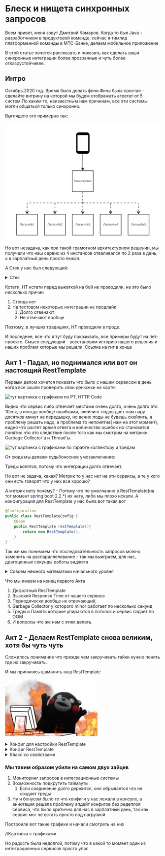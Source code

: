 # Блеск и нищета синхронных запросов

Всем привет, меня зовут Дмитрий Комаров. Когда то был Java - разработчиком в продуктовой команде, сейчас я тимлид
платформенной команды в МТС-Банке, делаем мобильное приложение

В этой статье хочется рассказать и показать как сделать ваши синхронные интеграции более прозрачные и чуть более
отказоустойчивее.

## Интро

Октябрь.2020 год. Время было делать фичи.Фича была простая - сделайте витрину на которой мы будем отображать агрегат от
5 систем.По каким то, неизвестным нам причинам, все эти системы могли общаться только синхронно.

Выглядело это примерно так:

![картинка с архитектурой](img/ХабрАрхитектура.png)

Но вот незадача, как при такой грамотном архитектурном решении, мы получали что наш сервис из 4 инстансов отваливался по
2 раза в день, а в зарплатный день просто лежал.

А Стек у нас был следующий:
<details>
<summary>Стек</summary>

* Java 11
* Kubernetes
* Grafana
* Kibana
* Spring Boot(2.2.*) позже перевели на 2.5.*
* RestTemplate, как рест-клиент
* Consul для конфигов

</details>

Кстати, НТ кстати перед выкаткой на бой не проводили, на это было несколько причин

1. Стенда нет
2. На тестовом некоторые интеграции не продлайк
    1. Долго отвечают
    2. Не отвечают вообще

Поэтому, в лучших традициях, НТ проводили в проде.

И последнее, все что я тут буду показывать, все примеры будут на пет-проекте. Смысл следующий - восстановим историю
нашего решения и наших проблем которые мы решали. Ссылка на гит в конце

## Акт 1 - Падал, но поднимался или вот он настоящий RestTemplate

Первым делом хочется показать что было с нашим сервисом в день когда все зашли проверить свои денюжки на карте:

![тут картинка с графиком по РТ, HTTP Code](img/grafana.png)

Видно что сервис либо отвечает местами очень долго, очень долго это 10сек, а иногда вообще ошибками, скейлинг подов дает
нам пару десятков минут на передышку, но вечно поды не будешь скейлить, а проблему решать надо, а проблема то непонятна(
нам на этот момент), видно что растет время ответа и количество ошибок но становится понятно что это следствие после
того как мы смотрим на метрики Garbage Collector'a и Thread'ы.

![тут картинка с графиками по гарабге коллектору и тредам](img/gc-treads.png)

От сюда мы делаем судьбоносное умозаключение:

Треды копятся, потому что интеграции долго отвечает.

Но вот не задача, какая? Метрик то у нас нет на эти сервисы, а те у кого они есть говорят что у них все хорошо?

А метрик нету почему? - Потому что по умолчанию в RestTemplate(на тот момент spring boot 2.2.*) их нету, либо мы плохо
искали. А конфигурация для RestTemplate у нас была вот такая вот

```java 
@Configuration
public class RestTemplateConfig {
    @Bean
    public RestTemplate restTemplate(){
        return new RestTemplate();
    }
} 
```

Так же мы понимаем что последовательность запросов можно заменить на распараллеливание - так мы выиграем, для нас,
драгоценные секунды работы виджета.

<details>
<summary>Совсем немного математики начального уровня</summary>
Запросы идут последовательно. 

Сумма времени ответов от всех сервисов + затраты на сеть
T_{пос} = \sum\limits_{i=1}^nt(i) + t_{сеть}

Запросы идут параллельно

Максимум времени ответа из всех сервисов + затраты на сеть
T_{пар} = max_{i = [0;n]}(t(i)) + t_{сеть}

Пример по нашему контексту

### Дано

n = 5
t_сети = 300 мс 
t1 = 2с
t2 = 3с
t3 = 300 мс
t4 = 500 мс
t5 = 1,7 с

### Решение

T_{пос} = t_{1}+t_{2}+t_{3}+t_{4}+t_{5}+t_{сеть} =  2+3+0.3+0.5+1.7 + 0.3 = 7,8(с)
T_{пар} = max(t_{1},t_{2},t_{3},t_{4},t_{5})+t_{сеть} = max(2, 3, 0.3, 0.5,1.7) + 0.3= 3.3

### Итого

Tпос = 7,8 секунд
Тпар = 3.3 секунд

</details>

Что мы имеем на конец первого Акта

1. Дефолтный RestTemplate
2. Высокий Response Time от нашего сервиса
3. Периодически вообще не отвечающий,
4. Garbage Collector у которого minor работает по несколько секунд
5. Треды и Память которые упираются в потолок и сервис падает по OOM
6. И вопросы что же нам с этим делать.

## Акт 2 -  Делаем RestTemplate снова великим, хотя бы чуть чуть

Сложилось понимание что прежде чем закручивать гайки нужно понять где их закручивать.

И мы принялись шаманить наш RestTemplate 

![шаманим](img/habr_pic2.jpg)

<details>
<summary>Конфиг для настройки RestTemplate</summary>

```java
@Slf4j
@Configuration
@RefreshScope
@EnableScheduling
@RequiredArgsConstructor
public class InvestApacheHttpClientConfig {

    private final HttpClientProperties httpClientProperties;

    @Bean("investPoolingConnectionManager")
    public PoolingHttpClientConnectionManager investPoolingConnectionManager() {
        PoolingHttpClientConnectionManager poolingConnectionManager = new PoolingHttpClientConnectionManager();
        poolingConnectionManager.setMaxTotal(httpClientProperties.getCommon().getTotalConnections());
        poolingConnectionManager.setDefaultMaxPerRoute(httpClientProperties.getCommon().getRouteConnections());
        return poolingConnectionManager;
    }

    @Bean
    public PoolingHttpClientConnectionManagerMetricsBinder investMetricsBinder() {
        return new PoolingHttpClientConnectionManagerMetricsBinder(investPoolingConnectionManager(),
                "invest", "serviceName", "pooling");
    }

    @Bean
    public Runnable investIdleConnectionMonitor(PoolingHttpClientConnectionManager investPoolingConnectionManager) {
        return new Runnable() {
            @Override
            @Scheduled(fixedDelay = 15000)
            public void run() {
                if (investPoolingConnectionManager != null) {
                    investPoolingConnectionManager.closeExpiredConnections();
                    investPoolingConnectionManager.closeIdleConnections(httpClientProperties.getCommon().getIdleTimeout(), TimeUnit.MILLISECONDS);
                }
            }
        };
    }

    @Bean("investHttpClient")
    public CloseableHttpClient investHttpClient(ConnectionKeepAliveStrategy keepAlive) {
        RequestConfig requestConfig = RequestConfig.custom()
                .setConnectTimeout(httpClientProperties.getInvestClient().getConnectionTimeout())
                .setConnectionRequestTimeout(httpClientProperties.getInvestClient().getRequestTimeout())
                .setSocketTimeout(httpClientProperties.getInvestClient().getSocketTimeout())
                .build();
        return HttpClients.custom()
                .setDefaultRequestConfig(requestConfig)
                .setConnectionManager(investPoolingConnectionManager())
                .setKeepAliveStrategy(keepAlive)
                .build();
    }
}
```
</details>

<details>
<summary>Конфиг RestTemplate </summary>

```java
@Configuration
public class InvestRestTemplateConfig {

    private final CloseableHttpClient investHttpClient;

    public InvestRestTemplateConfig(@Qualifier("investHttpClient") CloseableHttpClient investHttpClient) {
        this.investHttpClient = investHttpClient;
    }

    @Bean
    public HttpComponentsClientHttpRequestFactory investClientHttpRequestFactory() {
        HttpComponentsClientHttpRequestFactory clientHttpRequestFactory = new HttpComponentsClientHttpRequestFactory();
        clientHttpRequestFactory.setHttpClient(investHttpClient);
        return clientHttpRequestFactory;
    }

    @Bean("investRestTemplate")
    public RestTemplate investRestTemplate(RestTemplateBuilder builder, HttpComponentsClientHttpRequestFactory investClientHttpRequestFactory) {
        return builder.requestFactory(() -> new BufferingClientHttpRequestFactory(investClientHttpRequestFactory))
                .interceptors(new LoggingInterceptor())
                .build();
    }
}
```

</details>

<details>
<summary>Класс со свойствами </summary>

```java
@RefreshScope
@Configuration
@Getter
@Setter
@Validated
@ConfigurationProperties("app.http-clients")
public class HttpClientProperties {
    @Valid
    private HttpClientCommonProperties common;
    @Valid
    private HttpClientUniqueProperties umpClient;
    @Valid
    private HttpClientUniqueProperties investClient;
    @Valid
    private HttpClientUniqueProperties esbClient;

    @Getter
    @Setter
    public static class HttpClientCommonProperties {
        @NotNull
        private int idleTimeout;
        @NotNull
        private int connectionTtl;
        @NotNull
        private int totalConnections;
        @NotNull
        private int routeConnections;
    }

    @Getter
    @Setter
    public static class HttpClientUniqueProperties {
        @NotNull
        private int connectionTimeout;
        @NotNull
        private int requestTimeout;
        @NotNull
        private int socketTimeout;
    }
}
```

</details>

### Мы таким образом убили на самом двух зайцев

1. Мониторинг запросов в интеграционные системы
2. Возможность подкрутить таймауты
   1. Если соединение долго держится, оно обрывается что не создает треды 
3. Ну и бонусом было то что конфиги у нас лежали в консуле, а аннотация решала проблему апдейт конфигов без редеплоя сервиса, что было критично для нас в зарплатный день, так как сервис мог не встать просто под нагрузкой

Построили вот такие графики и начали смотреть на них

//Картинка с графиками

Но радость была недолгой, потому что в какой то момент один из интеграционных сервисов просто упал 
